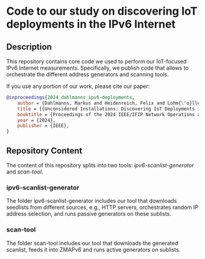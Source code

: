 # Code to our study on discovering IoT deployments in the IPv6 Internet

## Description

This repository contains core code we used to perform our IoT-focused IPv6 Internet measurements. Specifically, we publish code that allows to orchestrate the different address generators and scanning tools.

If you use any portion of our work, please cite our paper:

```bibtex
@inproceedings{2024_dahlmanns_ipv6-deployments,
    author = {Dahlmanns, Markus and Heidenreich, Felix and Lohm{\"o}ller, Johannes and Pennekamp, Jan and Wehrle, Klaus and Henze, Martin},
    title = {{Unconsidered Installations: Discovering IoT Deployments in the IPv6 Internet}},
    booktitle = {Proceedings of the 2024 IEEE/IFIP Network Operations and Management Symposium (NOMS '24), May 6-10, 2024, Seoul, Korea},
    year = {2024},
    publisher = {IEEE},
}
```

## Repository Content

The content of this repository splits into two tools: *ipv6-scanlist-generator* and *scan-tool*.

### ipv6-scanlist-generator

The folder ipv6-scanlist-generator includes our tool that downloads seedlists from different sources, e.g., HTTP servers, orchestrates random IP address selection, and runs passive generators on these sublists.

### scan-tool

The folder scan-tool includes our tool that downloads the generated scanlist, feeds it into ZMAPv6 and runs active generators on sublists.
